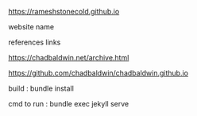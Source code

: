 https://rameshstonecold.github.io

website name


references links 

https://chadbaldwin.net/archive.html

https://github.com/chadbaldwin/chadbaldwin.github.io


build :  bundle install



cmd to run : bundle exec jekyll serve